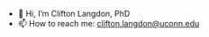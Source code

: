 - 👋 Hi, I’m Clifton Langdon, PhD
- 📫 How to reach me: clifton.langdon@uconn.edu

<!---
c-langdon/c-langdon is a ✨ special ✨ repository because its `README.md` (this file) appears on your GitHub profile.
You can click the Preview link to take a look at your changes.
--->
